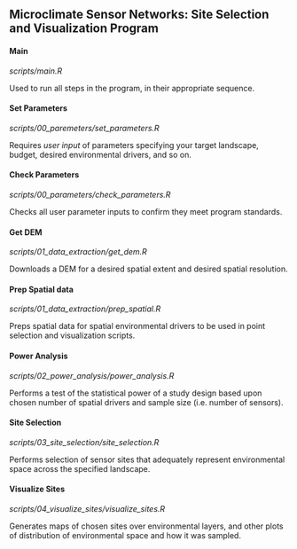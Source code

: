 ## Microclimate Sensor Networks: Site Selection and Visualization Program


#### Main
_scripts/main.R_  

Used to run all steps in the program, in their appropriate sequence.  

#### Set Parameters
_scripts/00_paremeters/set_parameters.R_  

Requires *user input* of parameters specifying your target landscape, budget, desired environmental drivers, and so on.  


#### Check Parameters
_scripts/00_parameters/check_parameters.R_

Checks all user parameter inputs to confirm they meet program standards.  

#### Get DEM
_scripts/01_data_extraction/get_dem.R_  

Downloads a DEM for a desired spatial extent and desired spatial resolution.  

#### Prep Spatial data
_scripts/01_data_extraction/prep_spatial.R_  

Preps spatial data for spatial environmental drivers to be used in point selection and visualization scripts.  


#### Power Analysis
_scripts/02_power_analysis/power_analysis.R_  

Performs a test of the statistical power of a study design based upon chosen number of spatial drivers and sample size (i.e. number of sensors).  


#### Site Selection
_scripts/03_site_selection/site_selection.R_  

Performs selection of sensor sites that adequately represent environmental space across the specified landscape.  

#### Visualize Sites
_scripts/04_visualize_sites/visualize_sites.R_

Generates maps of chosen sites over environmental layers, and other plots of distribution of environmental space and how it was sampled.  


